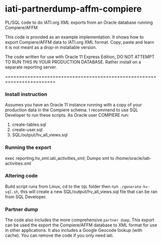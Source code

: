 iati-partnerdump-affm-compiere
==============================

PL/SQL code to do IATI.org XML exports from an Oracle database running Compiere/AFFM

This code is provided as an example implementation. It shows how to export Compiere/AFFM data to IATI.org XML format. Copy, paste and learn it is not meant as a drop-in installable version.

The code written for use with Oracle 11 Express Edition, DO NOT ATTEMPT TO RUN THIS IN YOUR PRODUCTION DATABASE. Rather install on a separate reporting server.


========================================================================

### Install instruction
Assumes you have an Oracle 11 instance running with a copy of your production data in the Compiere schema. I recommend to use SQL Developer to run these scripts. As Oracle user COMPIERE run:
1. create-tables.sql
2. create-user.sql
3. SQL/output/hv_all_views.sql


### Running the export
exec reporting.hv_xml.iati_activities_xml;
Dumps xml to /home/oracle/iati-activities.xml


### Altering code
Build script runs from Linux, cd to the `SQL` folder then run `./generate-hv-sql.sh`, this will create a new SQL/output/hv_all_views.sql file that can be ran from SQL Developer.


### Partner dump
The code also includes the more comprehensive `partner dump`. This export can be used the export the Compiere/AFFM database to XML format for use in other applications. It also includes a Google Geocode lookup (with cache). You can remove the code if you only need iati.
